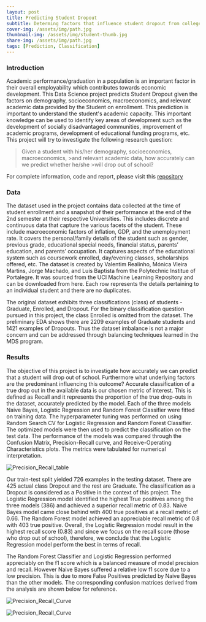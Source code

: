 ```yaml
---
layout: post
title: Predicting Student Dropout
subtitle: Determing factors that influence student dropout from college
cover-img: /assets/img/path.jpg
thumbnail-img: /assets/img/student-thumb.jpg
share-img: /assets/img/path.jpg
tags: [Prediction, Classification]
---
```

### Introduction

Academic performance/graduation in a population is an important factor in their overall employability which contributes towards economic development. This Data Science project predicts Student Dropout given the factors on demography, socioeconomics, macroeconomics, and relevant academic data provided by the Student on enrollment. This prediction is important to understand the student's academic capacity. This important knowledge can be used to identify key areas of development such as the development of socially disadvantaged communities, improvement of academic programs, development of educational funding programs, etc. This project will try to investigate the following research question:

>Given a student with his/her demography, socioeconomics, macroeconomics, >and relevant academic data, how accurately can we predict whether he/she >will drop out of school?

For complete information, code and report, please visit this [repository](https://github.com/ranjitprakash1986/dropout_predictions)

### Data

The dataset used in the project contains data collected at the time of student enrollment and a snapshot of their performance at the end of the 2nd semester at their respective Universities. This includes discrete and continuous data that capture the various facets of the student. These include macroeconomic factors of inflation, GDP, and the unemployment rate. It covers the personal/family details of the student such as gender, previous grade, educational special needs, financial status, parents’ education, and parents’ occupation. It captures aspects of the educational system such as coursework enrolled, day/evening classes, scholarships offered, etc. The dataset is created by Valentim Realinho, Mónica Vieira Martins, Jorge Machado, and Luís Baptista from the Polytechnic Institue of Portalegre. It was sourced from the UCI Machine Learning Repository and can be downloaded from here. Each row represents the details pertaining to an individual student and there are no duplicates.

The original dataset exhibits three classifications (class) of students - Graduate, Enrolled, and Dropout. For the binary classification question pursued in this project, the class Enrolled is omitted from the dataset. The preliminary EDA shows there are 2209 examples of Graduate students and 1421 examples of Dropouts. Thus the dataset imbalance is not a major concern and can be addressed through balancing techniques learned in the MDS program.

### Results

The objective of this project is to investigate how accurately we can predict that a student will drop out of school. Furthermore what underlying factors are the predominant influencing this outcome? Accurate classification of a true drop out in the available data is our chosen metric of interest. This is defined as Recall and it represents the proportion of the true drop-outs in the dataset, accurately predicted by the model. Each of the three models Naive Bayes, Logistic Regression and Random Forest Classifier were fitted on training data. The hyperparameter tuning was performed on using Random Search CV for Logistic Regression and Random Forest Classifier. The optimized models were then used to predict the classification on the test data. The performance of the models was compared through the Confusion Matrix, Precision-Recall curve, and Receive-Operating Characteristics plots. The metrics were tabulated for numerical interpretation.

![Precision_Recall_table](..assets/img/precision_recall_table_dropout_prediction.png)

Our train-test split yielded 726 examples in the testing dataset. There are 425 actual class Dropout and the rest are Graduate. The classification as a Dropout is considered as a Positive in the context of this project. The Logistic Regression model identified the highest True positives among the three models (386) and achieved a superior recall metric of 0.83. Naive Bayes model came close behind with 400 true positives at a recall metric of 0.66. The Random Forest model achieved an appreciable recall metric of 0.8 with 403 true positive. Overall, the Logistic Regression model result in the highest recall score (0.83) and since we focus on the recall score (those who drop out of school), therefore, we conclude that the Logistic Regression model perform the best in terms of recall.

The Random Forest Classifier and Logistic Regression performed appreciably on the f1 score which is a balanced measure of model precision and recall. However Naive Bayes suffered a relative low f1 score due to a low precision. This is due to more False Positives predicted by Naive Bayes than the other models. The corresponding confusion matrices derived from the analysis are shown below for reference.

![Precision_Recall_Curve](..assets/img/PR_curve_dropout_prediction.png)

![Precision_Recall_Curve](..assets/img/ROC_curve_dropout_prediction.png)
